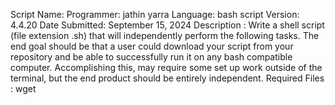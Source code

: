 Script Name: 
Programmer: jathin yarra
Language: bash script
Version: 4.4.20
Date Submitted: September 15, 2024
Description : Write a shell script (file extension .sh) that will independently perform the following tasks. The end goal should be that a user could download your script from your repository and be able to successfully run it on any bash compatible computer. Accomplishing this, may require some set up work outside of the terminal, but the end product should be entirely independent.
Required Files : wget 

